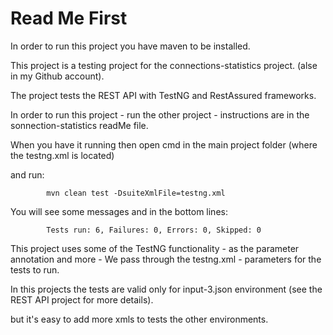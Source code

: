 # Read Me First

In order to run this project you have maven to be installed.

This project is a testing project for the connections-statistics project. (alse in my Github account).

The project tests the REST API with TestNG and RestAssured frameworks.

In order to run this project - run the other project - instructions are in the sonnection-statistics readMe file.

When you have it running then open cmd in the main project folder (where the testng.xml is located)

and run: 


			mvn clean test -DsuiteXmlFile=testng.xml
			
			
You will see some messages and in the bottom lines:


			Tests run: 6, Failures: 0, Errors: 0, Skipped: 0


This project uses some of the TestNG functionality - as the parameter annotation and more -
We pass through the testng.xml - parameters for the tests to run.

In this projects the tests are valid only for input-3.json environment (see the REST API project for more details).

but it's easy to add more xmls to tests the other environments.


			
			
			